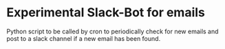 # Experimental Slack-Bot for emails

Python script to be called by cron to periodically check for new emails and
post to a slack channel if a new email has been found.

